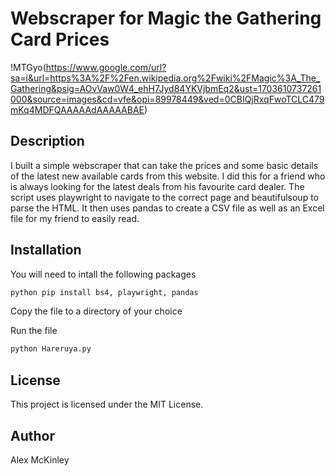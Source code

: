 # Webscraper for Magic the Gathering Card Prices

!MTGyo(https://www.google.com/url?sa=i&url=https%3A%2F%2Fen.wikipedia.org%2Fwiki%2FMagic%3A_The_Gathering&psig=AOvVaw0W4_ehH7Jyd84YKVjbmEq2&ust=1703610737261000&source=images&cd=vfe&opi=89978449&ved=0CBIQjRxqFwoTCLC479mKq4MDFQAAAAAdAAAAABAE)

## Description
I built a simple webscraper that can take the prices and some basic details of the latest new available cards from this website.
I did this for a friend who is always looking for the latest deals from his favourite card dealer. The script uses playwright to navigate to the correct page and beautifulsoup
to parse the HTML. It then uses pandas to create a CSV file as well as an Excel file for my friend to easily read.

## Installation
You will need to intall the following packages

```bash
python pip install bs4, playwright, pandas
```

Copy the file to a directory of your choice

Run the file

```bash
python Hareruya.py
```

## License
This project is licensed under the MIT License.

## Author
Alex McKinley
